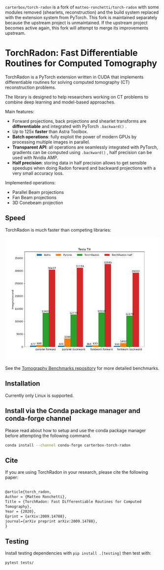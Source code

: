 `carterbox/torch-radon` is a fork of `matteo-ronchetti/torch-radon` with some
modules removed (shearlets, reconstruction) and the build system replaced with
the extension system from PyTorch. This fork is maintained separately because
the upstream project is unmaintained. If the upstream project becomes active
again, this fork will attempt to merge its improvements upstream.

# TorchRadon: Fast Differentiable Routines for Computed Tomography

TorchRadon is a PyTorch extension written in CUDA that implements
differentiable routines for solving computed tomography (CT) reconstruction
problems.

The library is designed to help researchers working on CT problems to combine
deep learning and model-based approaches.

Main features:
 - Forward projections, back projections and shearlet transforms are
 **differentiable** and integrated with PyTorch `.backward()` .
 - Up to 125x **faster** than Astra Toolbox.
 - **Batch operations**: fully exploit the power of modern GPUs by processing
 multiple images in parallel.
 - **Transparent API**: all operations are seamlessly integrated with PyTorch,
  gradients can  be  computed using `.backward()` , half precision can be used
  with Nvidia AMP.
 - **Half precision**: storing data in half precision allows to get sensible
 speedups when  doing  Radon  forward  and  backward projections with a very
 small accuracy loss.

Implemented operations:
 - Parallel Beam projections
 - Fan Beam projections
 - 3D Conebeam projection

## Speed

TorchRadon is much faster than competing libraries:

![benchmark](https://raw.githubusercontent.com/matteo-ronchetti/tomography-benchmarks/master/figures/tesla_t4_barplot.png)

See the [Tomography Benchmarks
repository](https://github.com/matteo-ronchetti/tomography-benchmarks) for more
detailed benchmarks.

## Installation

Currently only Linux is supported.

## Install via the Conda package manager and conda-forge channel

Please read about how to setup and use the conda package manager before attempting the following command.

```bash
conda install --channel conda-forge carterbox-torch-radon
```

## Cite

If you are using TorchRadon in your research, please cite the following paper:
```

@article{torch_radon,
Author = {Matteo Ronchetti},
Title = {TorchRadon: Fast Differentiable Routines for Computed Tomography},
Year = {2020},
Eprint = {arXiv:2009.14788},
journal={arXiv preprint arXiv:2009.14788},
}

```

## Testing

Install testing dependencies with `pip install .[testing]`
then test with:
```shell script
pytest tests/
```
